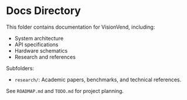 # Docs Directory

This folder contains documentation for VisionVend, including:
- System architecture
- API specifications
- Hardware schematics
- Research and references

Subfolders:
- `research/`: Academic papers, benchmarks, and technical references.

See `ROADMAP.md` and `TODO.md` for project planning.
